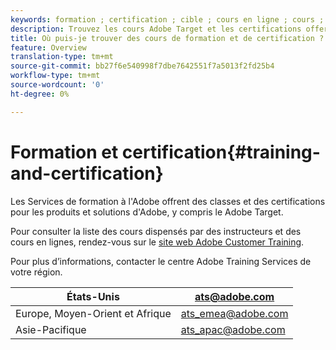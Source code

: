 ```yaml
---
keywords: formation ; certification ; cible ; cours en ligne ; cours ; cours ; classe ; cours
description: Trouvez les cours Adobe Target et les certifications offertes par les Services de formation Adobe.
title: Où puis-je trouver des cours de formation et de certification ?
feature: Overview
translation-type: tm+mt
source-git-commit: bb27f6e540998f7dbe7642551f7a5013f2fd25b4
workflow-type: tm+mt
source-wordcount: '0'
ht-degree: 0%

---
```



# Formation et certification{#training-and-certification}

Les Services de formation à l&#39;Adobe offrent des classes et des certifications pour les produits et solutions d&#39;Adobe, y compris le Adobe Target.

Pour consulter la liste des cours dispensés par des instructeurs et des cours en lignes, rendez-vous sur le [site web Adobe Customer Training](https://training.adobe.com/training/courses.html#solution=adobeTarget).

Pour plus d’informations, contacter le centre Adobe Training Services de votre région.

| États-Unis | [ats@adobe.com](mailto:ats@adobe.com) |
|---|---|
| Europe, Moyen-Orient et Afrique | [ats_emea@adobe.com](mailto:ats_emea@adobe.com) |
| Asie-Pacifique | [ats_apac@adobe.com](mailto:ats_apac@adobe.com) |

